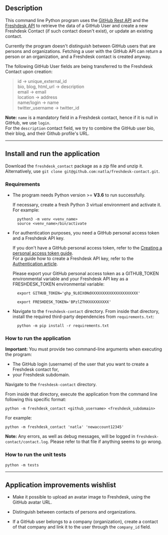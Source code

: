 ## Description

This command line Python program uses the [GitHub Rest API](https://docs.github.com/en/rest) 
and the [Freshdesk API](https://developers.freshdesk.com/api/) to retrieve the data of a GitHub User
and create a new Freshdesk Contact (if such contact doesn't exist), or update an existing contact.

Currently the program doesn't distinguish between GitHub users that are persons and organizations. 
Fetching a user with the GitHub API can return a person or an organization, and a Freshdesk contact is created anyway.

The following GitHub User fields are being transferred to the Freshdesk Contact upon creation:

> id -> unique_external_id  
bio, blog, html_url -> description  
email -> email  
location -> address  
name/login -> name  
twitter_username -> twitter_id  

**Note:** `name` is a mandatory field in a Freshdesk contact, hence if it is null in GitHub, we use `login`.  
For the `description` contact field, we try to combine the GitHub user bio, their blog, and their Github profile's URL.

***
## Install and run the application

Download the `freshdesk_contact` package as a zip file and unzip it.  
Alternatively, use `git clone git@github.com:natla/freshdesk-contact.git`.

### Requirements

- The program needs Python version >= **V3.6** to run successfully.  

    If necessary, create a fresh Python 3 virtual environment and activate it. For example:  

        python3 -m venv <venv_name> 
        source <venv_name>/bin/activate

- For authentication purposes, you need a GitHub personal access token and a Freshdesk API key.  

    If you don't have a GitHub personal access token, refer to the [Creating a personal access token guide](https://docs.github.com/en/authentication/keeping-your-account-and-data-secure/creating-a-personal-access-token).  
    For a guide how to create a Freshdesk API key, refer to the [Authentication article](https://developers.freshdesk.com/api/#getting-started).

    Please export your GitHub personal access token as a GITHUB_TOKEN environmental variable
and your Freshdesk API key as a FRESHDESK_TOKEN environmental variable:

        export GITHUB_TOKEN='ghp_9L0IX0NdXXXXXXXXXXXXXXXXXXXXX'  
    
        export FRESHDESK_TOKEN='BPzlZTHXXXXXXXXXX'

- Navigate to the `freshdesk-contact` directory. From inside that directory, install the required third-party dependencies from `requirements.txt`:  

        python -m pip install -r requirements.txt

### How to run the application

 
**Important:** You must provide two command-line arguments when executing the program:
 - The GitHub login (username) of the user that you want to create a Freshdesk contact for,
 - your Freshdesk subdomain.

Navigate to the `freshdesk-contact` directory. 

From inside that directory, execute the application from the command line following this specific format:

    python -m freshdesk_contact <github_username> <freshdesk_subdomain>

For example:

    python -m freshdesk_contact 'natla' 'newaccount12345'


**Note:** Any errors, as well as debug messages, will be logged in `freshdesk-contact/contact.log`. Please refer to that file if anything seems to go wrong.

### How to run the unit tests

    python -m tests

***
## Application improvements wishlist

- Make it possible to upload an avatar image to Freshdesk, using the GitHub avatar URL.

- Distinguish between contacts of persons and organizations.

- If a GitHub user belongs to a company (organization), create a contact of that company and link it to the user through the `company_id` field.